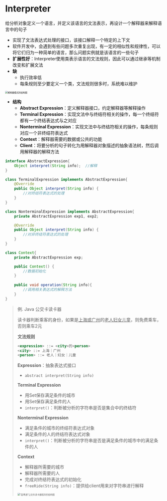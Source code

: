# Interpreter

给分析对象定义一个语言，并定义该语言的文法表示，再设计一个解释器来解释语言中的句子

- 实现了文法表达式处理的接口，该接口解释一个特定的上下文
- 软件开发中，会遇到有些问题多次重复出现，有一定的相似性和规律性，可以将它们归为一种简单的语言，那么问题实例就是该语言的一些句子
- **扩展性好**：Interpreter使用类表示语言的文法规则，因此可以通过继承等机制改变和扩展文法
- **缺**
  - 执行效率低
  - 每条规则至少要定义一个类，文法规则很多时，系统难以维护

<img src="http://c.biancheng.net/uploads/allimg/181119/3-1Q119150626422.gif" alt="解释器模式的结构图" style="zoom:50%;" />

- **结构**
  - **Abstract Expression**：定义解释器接口，约定解释器等解释操作
  - **Terminal Expression**：实现文法中与终结符相关的操作，每一个终结符都有一个终结表达式与之对应
  - **Nonterminal Expression**：实现文法中与终结符相关的操作，每条规则对应一个非终结符表达式
  - **Context**：解释器需要的数据或公共的功能
  - **Client**：将要分析的句子转化为用解释器对象描述的抽象语法树，然后调用解释器的解释方法

```java
interface AbstractExpression{
    Object interpret(String info);	//解释
}

class TerminalExpression implements AbstractExpression{
    @Override
    public Object interpret(String info) {
        //对终结符表达式的处理
    }
}

class NonterminalExpression implements AbstractExpression{
    private AbstractExpression exp1, exp2;

    @Override
    public Object interpret(String info) {
        //对非终结符表达式的处理
    }
}

class Context{
    private AbstractExpression exp;

    public Context() {
        //数据初始化
    }
    
    public void operation(String info){
        //调用相关表达式的解释方法
    }
}
```

> 例. Java 公交卡读卡器
>
> 读卡器判断乘客的身份，如果是<u>上海或广州</u>的<u>老人妇女儿童</u>，则免费乘车，否则乘车2元
>
> **文法规则**
>
> ```xml
> <expression> ::= <city>的<person>
> <city> ::= 上海｜广州
> <person> ::= 老人｜妇女｜儿童
> ```
>
> **Expression**：抽象表达式接口
>
> - `abstract interpret(String info)`
>
> **Terminal Expression**
>
> - 用Set保存满足条件的城市
> - 用Set保存满足条件的人
> - `interpret()`：判断被分析的字符串是否是集合中的终结符
>
> **Nonterminal Expression**
>
> - 满足条件的城市的终结符表达式对象
> - 满足条件的人的终结符表达式对象
> - `interpret()`：判断被分析的字符串是否是满足条件的城市中的满足条件的人
>
> **Context**
>
> - 解释器所需要的城市
> - 解释器所需要的人
> - 完成对终结符表达式的初始化
> - `freeRide(String info)`：提供给client用来对字符串进行解释
>
> <img src="http://c.biancheng.net/uploads/allimg/181119/3-1Q119150Q6401.gif" alt="“韶粵通”公交车读卡器程序的结构图" style="zoom:50%;" />

